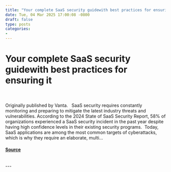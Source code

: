 ```yaml
---
title: "Your complete SaaS security guidewith best practices for ensuring it"
date: Tue, 04 Mar 2025 17:00:08 -0800
draft: false
type: posts
categories: 
- 
---
```

# Your complete SaaS security guidewith best practices for ensuring it

<br/>

<br/>
Originally published by Vanta.   SaaS security requires constantly monitoring and preparing to mitigate the latest industry threats and vulnerabilities. According to the 2024 State of SaaS Security Report, 58% of organizations experienced a SaaS security incident in the past year despite having high confidence levels in their existing security programs. ‍ Today, SaaS applications are among the most common targets of cyberattacks, which is why they require an elaborate, multi...

#### [Source](https://cloudsecurityalliance.org/articles/your-complete-saas-security-guide-with-best-practices-for-ensuring-it)

<br/>
---
